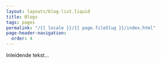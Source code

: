 ```yaml
---
layout: layouts/blog-list.liquid
title: Blogs
tags: pages
permalink: "/{{ locale }}/{{ page.fileSlug }}/index.html"
page-header-navigation:
  order: 4
---
```


Inleidende tekst...
